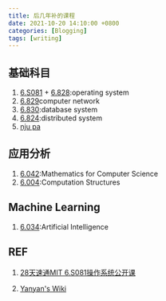 ```yaml
---
title: 后几年补的课程
date: 2021-10-20 14:10:00 +0800
categories: [Blogging]
tags: [writing]
---
```


## 基础科目

1. [6.S081](https://pdos.csail.mit.edu/6.828/2020/index.html) + [6.828](https://abelay.github.io/6828seminar/index.html):operating system
2. [6.829](https://canvas.mit.edu/courses/11164)computer network
3. [6.830](https://ocw.mit.edu/courses/electrical-engineering-and-computer-science/6-830-database-systems-fall-2010/):database system
4. [6.824](https://ocw.mit.edu/courses/electrical-engineering-and-computer-science/6-824-distributed-computer-systems-engineering-spring-2006/):distributed system
5. [nju pa](https://jyywiki.cn/ICS/2021/index.html)

## 应用分析

1. [6.042]():Mathematics for Computer Science
2. [6.004]():Computation Structures

## Machine Learning

1. [6.034]():Artificial Intelligence

## REF

1. [28天速通MIT 6.S081操作系统公开课 ](https://zhuanlan.zhihu.com/p/632281381)

2. [Yanyan's Wiki](https://jyywiki.cn/)
